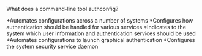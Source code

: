 What does a command-line tool authconfig?

+Automates configurations across a number of systems
*Configures how authentication should be handled for various services
*Indicates to the system which user information and authentication services should be used
*Automates configurations to launch graphical authentication
*Configures the system security service daemon
